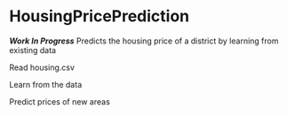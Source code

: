 # HousingPricePrediction

*****Work In Progress*****
Predicts the housing price of a district by learning from existing data

Read housing.csv

Learn from the data

Predict prices of new areas

